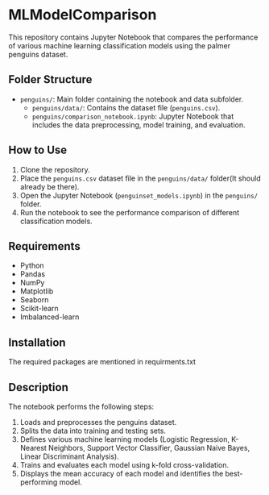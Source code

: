 # MLModelComparison

This repository contains Jupyter Notebook that compares the performance of various machine learning classification models using the palmer penguins dataset.

## Folder Structure

- `penguins/`: Main folder containing the notebook and data subfolder.
  - `penguins/data/`: Contains the dataset file (`penguins.csv`).
  - `penguins/comparison_notebook.ipynb`: Jupyter Notebook that includes the data preprocessing, model training, and evaluation.

## How to Use

1. Clone the repository.
2. Place the `penguins.csv` dataset file in the `penguins/data/` folder(It should already be there).
3. Open the Jupyter Notebook (`penguinset_models.ipynb`) in the `penguins/` folder.
4. Run the notebook to see the performance comparison of different classification models.

## Requirements
- Python
- Pandas
- NumPy
- Matplotlib
- Seaborn
- Scikit-learn
- Imbalanced-learn

## Installation

The required packages are mentioned in requirments.txt

## Description

The notebook performs the following steps:
1. Loads and preprocesses the penguins dataset.
2. Splits the data into training and testing sets.
3. Defines various machine learning models (Logistic Regression, K-Nearest Neighbors, Support Vector Classifier, Gaussian Naive Bayes, Linear Discriminant Analysis).
4. Trains and evaluates each model using k-fold cross-validation.
5. Displays the mean accuracy of each model and identifies the best-performing model.

